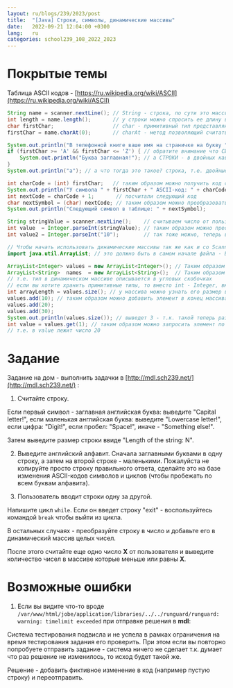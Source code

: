 ```yaml
---
layout: ru/blogs/239/2023/post
title:  "[Java] Строки, символы, динамические массивы"
date:   2022-09-21 12:04:00 +0300
lang:   ru
categories: school239_108_2022_2023
---
```


[//]: # (1 урок - ???:)
[//]: # (строка - почти массив)
[//]: # (длина строки, узнать символ)
[//]: # (символы в одинарных кавычках в отличие от строк)
[//]: # (можно узнать ASCII-код символа преобразовав его в число)
[//]: # (и наоборот)
[//]: # (ArrayList - массив произвольной длины, вместо int-Integer)
[//]: # (size get add)

**Покрытые темы**
====

Таблица ASCII кодов - [https://ru.wikipedia.org/wiki/ASCII](https://ru.wikipedia.org/wiki/ASCII)

```java
String name = scanner.nextLine(); // String - строка, по сути это массив состоящий из символов
int length = name.length();       // у строки можно спросить ее длину вызвав у нее метод length() (он возвращает целое число)
char firstChar;                   // char - примитивный тип представляющий какой бы то ни было символ
firstChar = name.charAt(0);       // charAt - метод позволяющий считать символ строки по нужному индексу (как и с обычными массивами - с нуля)

System.out.println("В телефонной книге ваше имя на страничке на букву " + firstChar);
if (firstChar >= 'A' && firstChar <= 'Z') { // обратите внимание что СИМВОЛЫ - в одиночных кавычках
    System.out.println("Буква заглавная!"); // а СТРОКИ - в двойных кавычках
}
System.out.println("a"); // а что тогда это такое? строка, т.е. двойные кавычки, просто она длины один - состоит из всего одного сивола

int charCode = (int) firstChar;   // таким образом можно получить код символа (в таблице ASCII)
System.out.println("У символа " + firstChar + " ASCII-код: " + charCode);
int nextCode = charCode + 1;       // посчитали следующий код
char nextSymbol = (char) nextCode; // таким образом можно преобразовать код в символ
System.out.println("Следующий символ в таблице: " + nextSymbol);

String stringValue = scanner.nextLine();    // считываем число от пользователя, но ввиде СТРОКИ!
int value  = Integer.parseInt(stringValue); // таким образом можно преобразовать строку в число
int value2 = Integer.parseInt("10");        // так тоже можно, теперь в value2 хранится число 10

// Чтобы начать использовать динамические массивы так же как и со Scanner ранее - вам надо сначала подключить "библиотеку" описывающую эти массивы:
import java.util.ArrayList; // это должно быть в самом начале файла - ВНЕ main-функции

ArrayList<Integer> values = new ArrayList<Integer>(); // Таким образом создается динамический массив целых чисел
ArrayList<String>  names  = new ArrayList<String>();  // Таким образом создается динамический массив в котором каждый элемент - строка
// т.е. тип в динамическом массиве описывается в угловых скобочках
// если вы хотите хранить примитивные типы, то вместо int - Integer, вместо double - Double
int arrayLength = values.size(); // у массива можно узнать его размер вызвав метод size() (в переводе на русский - размер), изначально он равен нулю
values.add(10); // таким образом можно добавить элемент в конец массива (и т.о. увеличить его размер на один элемент)
values.add(20);
values.add(30);
System.out.println(values.size()); // выведет 3 - т.к. такой теперь размер динамического массива (ведь мы добавили три элемента)
int value = values.get(1); // таким образом можно запросить элемент по индексу, как и с обычными массивами - индексация с нуля
// т.е. в value лежит число 20
```


**Задание**
====

Задание на дом - выполнить задачки в [http://mdl.sch239.net/](http://mdl.sch239.net/) :

1) Считайте строку.

Если первый символ - заглавная английская буква: выведите "Capital letter!", если маленькая английская буква: выведите "Lowercase letter!", если цифра: "Digit!", если пробел: "Space!", иначе - "Something else!".

Затем выведите размер строки ввиде "Length of the string: N".

2) Выведите английский алфавит. Сначала заглавными буквами в одну строку, а затем на второй строке - маленькими. Пожалуйста не копируйте просто строку правильного ответа, сделайте это на базе изменения ASCII-кодов символов и циклов (чтобы пробежать по всем буквам алфавита).

3) Пользователь вводит строки одну за другой.

Напишите цикл ```while```. Если он введет строку "exit" - воспользуйтесь командой ```break``` чтобы выйти из цикла.

В остальных случаях - преобразуйте строку в число и добавьте его в динамический массив целых чисел.

После этого считайте еще одно число **X** от пользователя и выведите количество чисел в массиве которые меньше или равны **X**.


**Возможные ошибки**
====

1) Если вы видите что-то вроде ```/var/www/html/jobe/application/libraries/../../runguard/runguard: warning: timelimit exceeded``` при отправке решения в **mdl**:

Система тестирования подвисла и не успела в рамках ограничения на время тестирования задания его проверить. При этом если вы повторно попробуете отправить задание - система ничего не сделает т.к. думает что раз решение не изменилось, то исход будет такой же.

Решение - добавить фиктивное изменение в код (например пустую строку) и переотправить.

